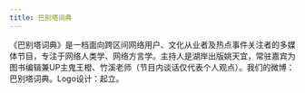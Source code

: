 ```yaml
---
title: 巴别塔词典
---
```


《巴别塔词典》是一档面向跨区间网络用户、文化从业者及热点事件关注者的多媒体节目，专注于网络人类学、网络方言学。主持人是湖岸出版姚天宜，常驻嘉宾为图书编辑兼UP主鬼王橙、竹溪老师（节目内谈话仅代表个人观点）。我们的微博：巴别塔词典。Logo设计：起立。
